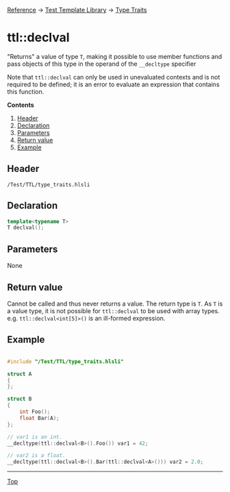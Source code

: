 [Reference](../../ShaderTestFramework.md) -> [Test Template Library](../TTL.md) -> [Type Traits](./TypeTraitsHeader.md)

# ttl::declval

"Returns" a value of type `T`, making it possible to use member functions and pass objects of this type in the operand of the `__decltype` specifier

Note that `ttl::declval` can only be used in unevaluated contexts and is not required to be defined; it is an error to evaluate an expression that contains this function.

**Contents**
1. [Header](#header)
2. [Declaration](#declaration)
3. [Parameters](#parameters)
4. [Return value](#return-value)
5. [Example](#example)

## Header

`/Test/TTL/type_traits.hlsli`

## Declaration

```c++
template<typename T>
T declval();
```

## Parameters

None

## Return value

Cannot be called and thus never returns a value. The return type is `T`. As `T` is a value type, it is not possible for `ttl::declval` to be used with array types.
e.g. `ttl::declval<int[5]>()` is an ill-formed expression.

## Example

```c++

#include "/Test/TTL/type_traits.hlsli"

struct A
{
};

struct B
{
    int Foo();
    float Bar(A);
};

// var1 is an int.
__decltype(ttl::declval<B>().Foo()) var1 = 42;

// var2 is a float.
__decltype(ttl::declval<B>().Bar(ttl::declval<A>())) var2 = 2.0;

```
---

[Top](#ttldeclval)